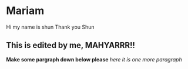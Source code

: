 # Mariam

Hi my name is shun
Thank you Shun

## This is edited by me, MAHYARRR!!
**Make some pargraph down below please**
_here it is one more paragraph_
